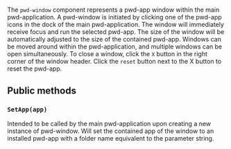 # <pwd-window>
The `pwd-window` component represents a pwd-app window within the main pwd-application. A pwd-window is initiated by clicking one of the pwd-app icons in the dock of the main pwd-application.
The window will immediately receive focus and run the selected pwd-app. The size of the window will be automatically adjusted to the size of the contained pwd-app.
Windows can be moved around within the pwd-application, and multiple windows can be open simultaneously. To close a window, click the `X` button in the right corner of the window header. Click the `reset` button next to the X button to reset the pwd-app.

## Public methods

### `SetApp(app)`
Intended to be called by the main pwd-application upon creating a new instance of pwd-window. Will set the contained app of the window to an installed pwd-app with a folder name equivalent to the parameter string.

